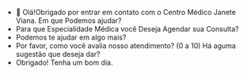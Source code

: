 - 👋 Olá!Obrigado por entrar em contato com o Centro Médico Janete Viana. Em que Podemos ajudar?
- Para que Especialidade Médica você Deseja Agendar sua Consulta?
- Podemos te ajudar em algo mais?
- Por favor, como você avalia nosso atendimento? (0 a 10) Há aguma sugestão que deseja dar?
- Obrigado! Tenha um bom dia.
